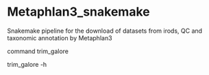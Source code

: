 # Metaphlan3_snakemake
Snakemake pipeline for the download of datasets from irods, QC and taxonomic annotation by Metaphlan3



command trim_galore

trim_galore -h
